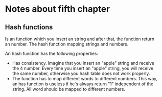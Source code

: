 # Notes about fifth chapter

## Hash functions

Is an function which you insert an string and after that, the function return an number. The hash function mapping strings and numbers.

An hash function has the following properties:

- Has consistency. Imagine that you insert an "apple" string and receive the 4 number. Every time you insert an "apple" string, you will receive the same number, otherwise you hash table does not work properly.
- The function has to map different words to different numbers. This way, an has function is useless if he's always return "1" independent of the string. All word should be mapped to different numbers.
